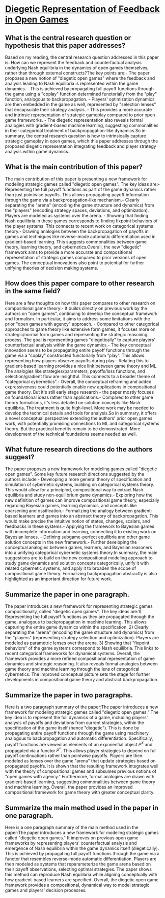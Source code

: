 # [Diegetic Representation of Feedback in Open Games](https://arxiv.org/abs/2206.12338)

## What is the central research question or hypothesis that this paper addresses?

Based on my reading, the central research question addressed in this paper is: How can we represent the feedback and counterfactual analysis underlying Nash equilibria in the dynamics of open games themselves, rather than through external constructs?The key points are:- The paper proposes a new notion of "diegetic open games" where the feedback and analysis leading to Nash equilibria is represented within the game dynamics. - This is achieved by propagating full payoff functions through the game using a "coplay" function determined functorially from the "play" function, analogous to backpropagation. - Players' optimization dynamics are then embedded in the game as well, represented by "selection lenses" that encapsulate their strategy analysis. - This provides a more accurate and intrinsic representation of strategic gameplay compared to prior open game frameworks. - The diegetic representation also reveals formal analogies with gradient-based machine learning, suggesting commonalities in their categorical treatment of backpropagation-like dynamics.So in summary, the central research question is how to intrinsically capture strategic gameplay in open games, which this paper addresses through the proposed diegetic representation integrating feedback and player strategy analysis within game dynamics.


## What is the main contribution of this paper?

The main contribution of this paper is presenting a new framework for modeling strategic games called "diegetic open games". The key ideas are:- Representing the full payoff functions as part of the game dynamics rather than just pointwise payoffs. This allows propagating payoff information through the game via a backpropagation-like mechanism.- Clearly separating the "arena" (encoding the game structure and dynamics) from the "players" (encoding strategy spaces, deviations, and optimization). Players are modeled as systems over the arena. - Showing that finding Nash equilibria in these games corresponds to finding fixpoint behaviors of the player systems. This connects to recent work on categorical systems theory.- Drawing analogies between the backpropagation of payoffs in games and techniques like reverse-mode automatic differentiation used in gradient-based learning. This suggests commonalities between game theory, learning theory, and cybernetics.Overall, the new "diegetic" framework aims to provide a more accurate and compositional representation of strategic games compared to prior versions of open games. The conceptual innovations also point to potential for further unifying theories of decision making systems.


## How does this paper compare to other research in the same field?

Here are a few thoughts on how this paper compares to other research on compositional game theory:- It builds directly on previous work by the authors on "open games", continuing to develop the conceptual framework and formalism. In particular, it aims to address some limitations with the prior "open games with agency" approach. - Compared to other categorical approaches to game theory like extensive form games, it focuses more on strategic/normal form games and representing the strategic reasoning process. The goal is representing games "diegetically" to capture players' counterfactual analysis within the game dynamics.- The key conceptual innovation seems to be propagating entire payoff functions through the game via a "coplay" constructed functorially from "play". This allows representing how players observe payoffs during play.- Relating this to gradient-based learning provides a nice link between game theory and ML. The analogies like strategies/parameters, payoffs/loss functions, and selection/gradient flow are insightful. This connects to a broader theme of "categorical cybernetics".- Overall, the conceptual reframing and added expressiveness could potentially enable new applications in compositional game theory. But it's still early stage research - the paper mostly focuses on foundational ideas rather than applications.- Compared to other game theory formalisms, it's less detailed on solution concepts like Nash equilibria. The treatment is quite high-level. More work may be needed to develop the technical details and tools for analysis.So in summary, it offers a novel conceptual perspective extending the authors' prior open games work, with potentially promising connections to ML and categorical systems theory. But the practical benefits remain to be demonstrated. More development of the technical foundations seems needed as well.


## What future research directions do the authors suggest?

The paper proposes a new framework for modeling games called "diegetic open games". Some key future research directions suggested by the authors include:- Developing a more general theory of specification and simulation of cybernetic systems, building on categorical systems theory. This would allow for a principled, compositional way to extract Nash equilibria and study non-equilibrium game dynamics.- Exploring how the new definition of games can improve compositional game theory, especially regarding Bayesian games, learning dynamics, and concepts like coarsening and ossification.- Formalizing the analogy between gradient-based learners and games into an abstract theory of backpropagation. This would make precise the intuitive notion of states, changes, scalars, and feedbacks in these systems.- Applying the framework to Bayesian games with incomplete information and learning, connecting it to existing work on Bayesian lenses. - Defining subgame-perfect equilibria and other game solution concepts in the new framework.- Further developing the conceptual analogies between games, learners, and Bayesian reasoners into a unifying categorical cybernetic systems theory.In summary, the main suggestions are to build on the new compositional modeling approach to study game dynamics and solution concepts categorically, unify it with related cybernetic systems, and apply it to broaden the scope of compositional game theory. Formalizing backpropagation abstractly is also highlighted as an important direction for future work.


## Summarize the paper in one paragraph.

The paper introduces a new framework for representing strategic games compositionally, called "diegetic open games". The key ideas are:1) Representing the full payoff functions as they are propagated through the game, analogous to backpropagation in machine learning. This allows capturing the entire game dynamics within the specification. 2) Clearly separating the "arena" (encoding the game structure and dynamics) from the "players" (representing strategy selection and optimization). Players are modeled as parametric lenses over the arena. 3) Showing that "fixpoint behaviors" of the game systems correspond to Nash equilibria. This links to recent categorical frameworks for dynamical systems. Overall, the framework provides a more refined compositional representation of game dynamics and strategic reasoning. It also reveals formal analogies between game theory and machine learning through the lens of categorical cybernetics. The improved conceptual picture sets the stage for further developments in compositional game theory and abstract backpropagation.


## Summarize the paper in two paragraphs.

Here is a two paragraph summary of the paper:The paper introduces a new framework for modeling strategic games called "diegetic open games." The key idea is to represent the full dynamics of a game, including players' analysis of payoffs and deviations from current strategies, within the specification of the game itself (hence "diegetic"). This is done by propagating entire payoff functions through the game using machinery analogous to backpropagation and automatic differentiation. Specifically, payoff functions are viewed as elements of an exponential object $P^X$ and propagated via a functor $P^*$. This allows player strategies to depend on full payoff continuations rather than pointwise payoffs. Players are then modeled as lenses over the game "arena" that update strategies based on propagated payoffs. It is shown that the resulting framework integrates well with the theory of compositional games and subsumes previous notions of "open games with agency." Furthermore, formal analogies are drawn with gradient-based learning, suggesting commonalities between game theory and machine learning. Overall, the paper provides an improved compositional framework for game theory with greater conceptual clarity.


## Summarize the main method used in the paper in one paragraph.

Here is a one paragraph summary of the main method used in the paper:The paper introduces a new framework for modeling strategic games called "diegetic open games." It improves on previous open game frameworks by representing players' counterfactual analysis and emergence of Nash equilibria within the game dynamics itself (diegetically). This is achieved by propagating full payoff functions through the game via a functor that resembles reverse-mode automatic differentiation. Players are then modeled as systems that reparameterize the game arena based on their payoff observations, selecting optimal strategies. The paper shows this method can reproduce Nash equilibria while aligning conceptually with how gradient-based learners are specified. Overall, the diegetic open game framework provides a compositional, dynamical way to model strategic games and players' decision processes.
